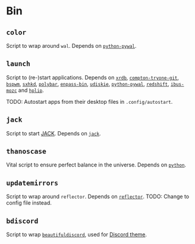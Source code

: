 # Bin
## `color`
Script to wrap around `wal`.
Depends on [`python-pywal`](https://www.archlinux.org/packages/community/any/python-pywal/).

## `launch`
Script to (re-)start applications.
Depends on
[`xrdb`](https://www.archlinux.org/packages/extra/x86_64/xorg-xrdb/),
[`compton-tryone-git`](https://aur.archlinux.org/packages/compton-tryone-git/),
[`bspwm`](https://www.archlinux.org/packages/community/x86_64/bspwm/),
[`sxhkd`](https://www.archlinux.org/packages/community/x86_64/sxhkd/),
[`polybar`](https://aur.archlinux.org/packages/polybar/),
[`enpass-bin`](https://aur.archlinux.org/packages/enpass-bin/),
[`udiskie`](https://www.archlinux.org/packages/community/any/udiskie/),
[`python-pywal`](https://www.archlinux.org/packages/community/any/python-pywal/),
[`redshift`](https://www.archlinux.org/packages/community/x86_64/redshift/),
[`ibus-mozc`](https://aur.archlinux.org/packages/ibus-mozc/) and
[`hplip`](https://www.archlinux.org/packages/extra/x86_64/hplip/).

TODO: Autostart apps from their desktop files in `.config/autostart`.

## `jack`
Script to start [JACK](https://wiki.archlinux.org/index.php/JACK_Audio_Connection_Kit).
Depends on [`jack`](https://www.archlinux.org/packages/extra/x86_64/jack/).

## `thanoscase`
Vital script to ensure perfect balance in the universe.
Depends on [`python`](https://www.archlinux.org/packages/extra/x86_64/python/).

## `updatemirrors`
Script to wrap around `reflector`.
Depends on [`reflector`](https://www.archlinux.org/packages/community/any/reflector/).
TODO: Change to config file instead.

## `bdiscord`
Script to wrap [`beautifuldiscord`](https://aur.archlinux.org/packages/beautiful-discord/), used for [Discord theme](../.config/discord#Discord_theme).
